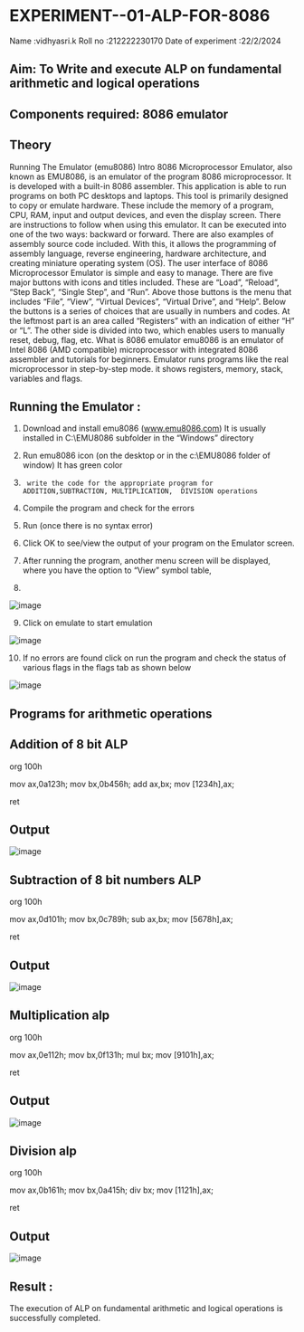# EXPERIMENT--01-ALP-FOR-8086
Name :vidhyasri.k
Roll no :212222230170
Date of experiment :22/2/2024





## Aim: To Write and execute ALP on fundamental arithmetic and logical operations
## Components required: 8086  emulator 
## Theory 
Running The Emulator (emu8086) Intro 8086 Microprocessor Emulator, also known as EMU8086, is an emulator of the program 8086 microprocessor. It is developed with a built-in 8086 assembler. This application is able to run programs on both PC desktops and laptops. This tool is primarily designed to copy or emulate hardware. These include the memory of a program, CPU, RAM, input and output devices, and even the display screen. There are instructions to follow when using this emulator. It can be executed into one of the two ways: backward or forward. There are also examples of assembly source code included. With this, it allows the programming of assembly language, reverse engineering, hardware architecture, and creating miniature operating system (OS). The user interface of 8086 Microprocessor Emulator is simple and easy to manage. There are five major buttons with icons and titles included. These are “Load”, “Reload”, “Step Back”, “Single Step”, and “Run”. Above those buttons is the menu that includes “File”, “View”, “Virtual Devices”, “Virtual Drive”, and “Help”. Below the buttons is a series of choices that are usually in numbers and codes. At the leftmost part is an area called “Registers” with an indication of either “H” or “L”. The other side is divided into two, which enables users to manually reset, debug, flag, etc. What is 8086 emulator emu8086 is an emulator of Intel 8086 (AMD compatible) microprocessor with integrated 8086 assembler and tutorials for beginners. Emulator runs programs like the real microprocessor in step-by-step mode. it shows registers, memory, stack, variables and flags.


 ## Running the Emulator :
1.	Download and install emu8086 (www.emu8086.com) It is usually installed in C:\EMU8086 subfolder in the “Windows” directory
2.	  Run  emu8086 icon (on the desktop or in the c:\EMU8086 folder of window) It has green color 
 
 
3.		write the code for the appropriate program for ADDITION,SUBTRACTION, MULTIPLICATION,  DIVISION operations 

4.	 Compile the program and check for the errors 
5.	Run (once there is no syntax error) 

6.	Click OK to see/view the output of your program on the Emulator screen. 


7.	After running the program, another menu screen will be displayed, where you have the option to “View” symbol table,
8.	 


![image](https://user-images.githubusercontent.com/36288975/189273263-d65baae9-4b8f-4723-afb3-c0ffa4052b04.png)











9.	Click on emulate to start emulation 








![image](https://user-images.githubusercontent.com/36288975/189273273-9bb36ec1-e2e8-4892-8d35-37707332bfdc.png)








10.	If no errors are found click on run the program and check the status of various flags in the flags tab as shown below 






![image](https://user-images.githubusercontent.com/36288975/189273277-113a2a33-4a40-4ff8-95a5-ecd3a1f504fe.png)







## Programs for arithmetic  operations

## Addition  of 8 bit ALP 
org 100h

mov ax,0a123h;
mov bx,0b456h;
add ax,bx;
mov [1234h],ax;

ret


## Output  
![image](https://github.com/vidhyasrikachapalayam/EXPERIMENT--01-ALP-FOR-8086/assets/119477817/317e14b2-1157-4c33-98fb-3e0bf1be837c)
 
## Subtraction   of 8 bit numbers  ALP 
 org 100h

mov ax,0d101h;
mov bx,0c789h;
sub ax,bx;
mov [5678h],ax;

ret
## Output  
![image](https://github.com/vidhyasrikachapalayam/EXPERIMENT--01-ALP-FOR-8086/assets/119477817/672e3de3-1fd0-49bc-b458-d149fda20d98)

## Multiplication alp 
org 100h

mov ax,0e112h;
mov bx,0f131h;
mul bx;
mov [9101h],ax;

ret
 ## Output  
![image](https://github.com/vidhyasrikachapalayam/EXPERIMENT--01-ALP-FOR-8086/assets/119477817/5a398fb0-dac8-4bb4-bd2d-0a24a2693f77)


## Division alp 
org 100h

mov ax,0b161h;
mov bx,0a415h;
div bx;
mov [1121h],ax;

ret
## Output  
![image](https://github.com/vidhyasrikachapalayam/EXPERIMENT--01-ALP-FOR-8086/assets/119477817/7bfd5c94-01eb-426c-b4f6-67a42b8f30d0)


## Result :
 The execution of ALP on fundamental arithmetic and logical operations is successfully completed.








